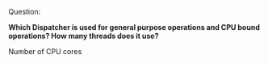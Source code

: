 Question:

**Which Dispatcher is used for general purpose operations and CPU bound operations? How many threads does it use?**

<div class="hint">
  Number of CPU cores
</div>
